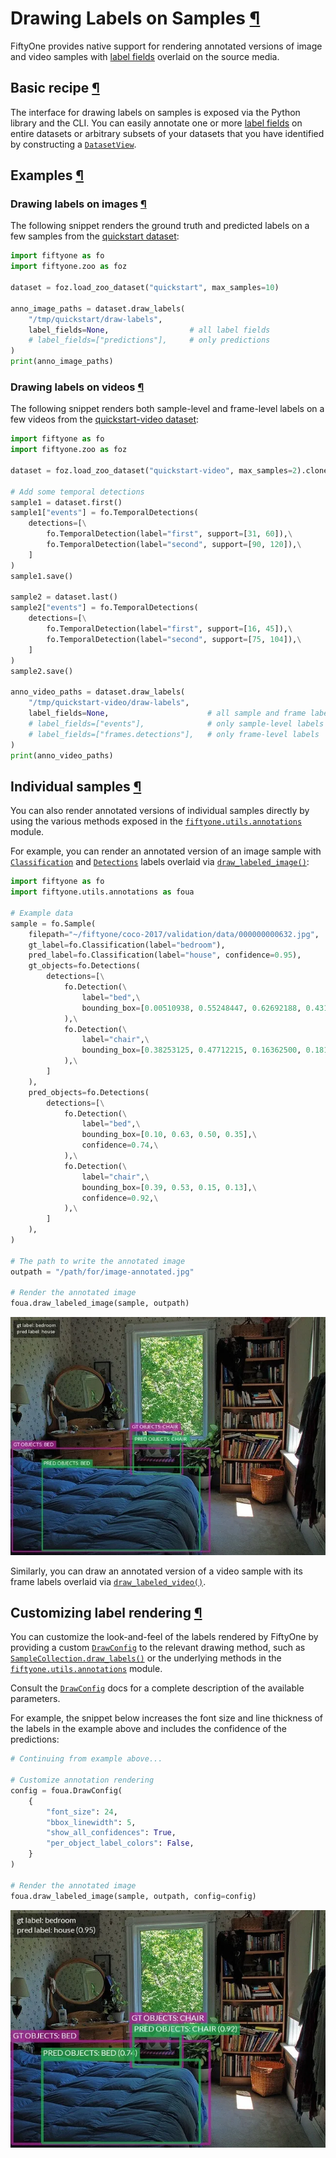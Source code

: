 # Drawing Labels on Samples [¶](\#drawing-labels-on-samples "Permalink to this headline")

FiftyOne provides native support for rendering annotated versions of image and
video samples with [label fields](using_datasets.md#using-labels) overlaid on the source
media.

## Basic recipe [¶](\#basic-recipe "Permalink to this headline")

The interface for drawing labels on samples is exposed via the Python library
and the CLI. You can easily annotate one or more
[label fields](using_datasets.md#using-labels) on entire datasets or arbitrary subsets of
your datasets that you have identified by constructing a [`DatasetView`](../api/fiftyone.core.view.html#fiftyone.core.view.DatasetView "fiftyone.core.view.DatasetView").

## Examples [¶](\#examples "Permalink to this headline")

### Drawing labels on images [¶](\#drawing-labels-on-images "Permalink to this headline")

The following snippet renders the ground truth and predicted labels on a few
samples from the [quickstart dataset](../data/dataset_zoo/datasets.md#dataset-zoo-quickstart):

```python
import fiftyone as fo
import fiftyone.zoo as foz

dataset = foz.load_zoo_dataset("quickstart", max_samples=10)

anno_image_paths = dataset.draw_labels(
    "/tmp/quickstart/draw-labels",
    label_fields=None,                  # all label fields
    # label_fields=["predictions"],     # only predictions
)
print(anno_image_paths)

```

### Drawing labels on videos [¶](\#drawing-labels-on-videos "Permalink to this headline")

The following snippet renders both sample-level and frame-level labels on a
few videos from the
[quickstart-video dataset](../data/dataset_zoo/datasets.md#dataset-zoo-quickstart-video):

```python
import fiftyone as fo
import fiftyone.zoo as foz

dataset = foz.load_zoo_dataset("quickstart-video", max_samples=2).clone()

# Add some temporal detections
sample1 = dataset.first()
sample1["events"] = fo.TemporalDetections(
    detections=[\
        fo.TemporalDetection(label="first", support=[31, 60]),\
        fo.TemporalDetection(label="second", support=[90, 120]),\
    ]
)
sample1.save()

sample2 = dataset.last()
sample2["events"] = fo.TemporalDetections(
    detections=[\
        fo.TemporalDetection(label="first", support=[16, 45]),\
        fo.TemporalDetection(label="second", support=[75, 104]),\
    ]
)
sample2.save()

anno_video_paths = dataset.draw_labels(
    "/tmp/quickstart-video/draw-labels",
    label_fields=None,                      # all sample and frame labels
    # label_fields=["events"],              # only sample-level labels
    # label_fields=["frames.detections"],   # only frame-level labels
)
print(anno_video_paths)

```

## Individual samples [¶](\#individual-samples "Permalink to this headline")

You can also render annotated versions of individual samples directly by using
the various methods exposed in the [`fiftyone.utils.annotations`](../api/fiftyone.utils.annotations.html#module-fiftyone.utils.annotations "fiftyone.utils.annotations") module.

For example, you can render an annotated version of an image sample with
[`Classification`](../api/fiftyone.core.labels.html#fiftyone.core.labels.Classification "fiftyone.core.labels.Classification") and [`Detections`](../api/fiftyone.core.labels.html#fiftyone.core.labels.Detections "fiftyone.core.labels.Detections") labels overlaid via
[`draw_labeled_image()`](../api/fiftyone.utils.annotations.html#fiftyone.utils.annotations.draw_labeled_image "fiftyone.utils.annotations.draw_labeled_image"):

```python
import fiftyone as fo
import fiftyone.utils.annotations as foua

# Example data
sample = fo.Sample(
    filepath="~/fiftyone/coco-2017/validation/data/000000000632.jpg",
    gt_label=fo.Classification(label="bedroom"),
    pred_label=fo.Classification(label="house", confidence=0.95),
    gt_objects=fo.Detections(
        detections=[\
            fo.Detection(\
                label="bed",\
                bounding_box=[0.00510938, 0.55248447, 0.62692188, 0.43115942],\
            ),\
            fo.Detection(\
                label="chair",\
                bounding_box=[0.38253125, 0.47712215, 0.16362500, 0.18155280],\
            ),\
        ]
    ),
    pred_objects=fo.Detections(
        detections=[\
            fo.Detection(\
                label="bed",\
                bounding_box=[0.10, 0.63, 0.50, 0.35],\
                confidence=0.74,\
            ),\
            fo.Detection(\
                label="chair",\
                bounding_box=[0.39, 0.53, 0.15, 0.13],\
                confidence=0.92,\
            ),\
        ]
    ),
)

# The path to write the annotated image
outpath = "/path/for/image-annotated.jpg"

# Render the annotated image
foua.draw_labeled_image(sample, outpath)

```

![image-annotated.webp](../_images/example1.webp)

Similarly, you can draw an annotated version of a video sample with its frame
labels overlaid via
[`draw_labeled_video()`](../api/fiftyone.utils.annotations.html#fiftyone.utils.annotations.draw_labeled_video "fiftyone.utils.annotations.draw_labeled_video").

## Customizing label rendering [¶](\#customizing-label-rendering "Permalink to this headline")

You can customize the look-and-feel of the labels rendered by FiftyOne by
providing a custom [`DrawConfig`](../api/fiftyone.utils.annotations.html#fiftyone.utils.annotations.DrawConfig "fiftyone.utils.annotations.DrawConfig")
to the relevant drawing method, such as
[`SampleCollection.draw_labels()`](../api/fiftyone.core.collections.html#fiftyone.core.collections.SampleCollection.draw_labels "fiftyone.core.collections.SampleCollection.draw_labels")
or the underlying methods in the [`fiftyone.utils.annotations`](../api/fiftyone.utils.annotations.html#module-fiftyone.utils.annotations "fiftyone.utils.annotations") module.

Consult the [`DrawConfig`](../api/fiftyone.utils.annotations.html#fiftyone.utils.annotations.DrawConfig "fiftyone.utils.annotations.DrawConfig") docs
for a complete description of the available parameters.

For example, the snippet below increases the font size and line thickness of
the labels in the example above and includes the confidence of the predictions:

```python
# Continuing from example above...

# Customize annotation rendering
config = foua.DrawConfig(
    {
        "font_size": 24,
        "bbox_linewidth": 5,
        "show_all_confidences": True,
        "per_object_label_colors": False,
    }
)

# Render the annotated image
foua.draw_labeled_image(sample, outpath, config=config)

```

![image-annotated.webp](../_images/example2.webp)

